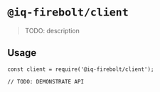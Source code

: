# `@iq-firebolt/client`

> TODO: description

## Usage

```
const client = require('@iq-firebolt/client');

// TODO: DEMONSTRATE API
```
